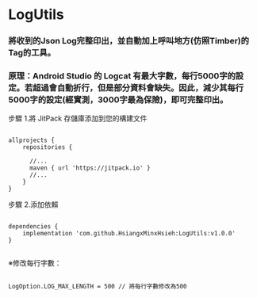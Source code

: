 # LogUtils

### 將收到的Json Log完整印出，並自動加上呼叫地方(仿照Timber)的Tag的工具。</p>

### 原理：Android Studio 的 Logcat 有最大字數，每行5000字的設定。若超過會自動折行，但是部分資料會缺失。因此，減少其每行5000字的設定(經實測，3000字最為保險)，即可完整印出。</p>

步驟 1.將 JitPack 存儲庫添加到您的構建文件</p>

<pre><code>
allprojects {
    repositories {
    
      //... 
      maven { url 'https://jitpack.io' }
      //...
    }
}
</code></pre>
</p>
步驟 2.添加依賴</p>
<pre><code>
dependencies {
    implementation 'com.github.HsiangxMinxHsieh:LogUtils:v1.0.0'
}
 </code></pre>
</p>
※修改每行字數：</p>
<pre><code>
LogOption.LOG_MAX_LENGTH = 500 // 將每行字數修改為500

</code></pre>

